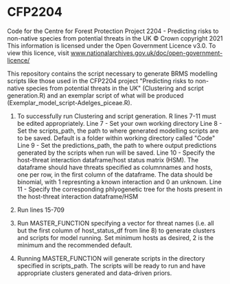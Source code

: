 # CFP2204
Code for the Centre for Forest Protection Project 2204 - Predicting risks to non-native species from potential threats in the UK
© Crown copyright 2021
This information is licensed under the Open Government Licence v3.0. To view this licence, visit www.nationalarchives.gov.uk/doc/open-government-licence/

This repository contains the script necessary to generate BRMS modelling scripts like those used in the CFP2204 project "Predicting risks to non-native species from potential threats in the UK" (Clustering and script generation.R) and an exemplar script of what will be produced (Exemplar_model_script-Adelges_piceae.R).

1) To successfully run Clustering and script generation. R lines 7-11 must be edited appropriately.
   Line 7 - Set your own working directory
   Line 8 - Set the scripts_path, the path to where generated modelling scripts are to be saved. Default is a folder within working directory called "Code"
   Line 9 - Set the predictions_path, the path to where output predictions generated by the scripts when run will be saved.
   Line 10 - Specify the host-threat interaction dataframe/host status matrix (HSM). The dataframe should have threats specified as columnnames and hosts, one per row, in the first column of the dataframe. The   data should be binomial, with 1 represnting a known interaction and 0 an unknown.
   Line 11 -  Specify the corresponding phlyogenetic tree for the hosts present in the host-threat interaction dataframe/HSM

3) Run lines 15-709

4)  Run MASTER_FUNCTION specifying a vector for threat names (i.e. all but the first column of host_status_df from line 8) to generate clusters and scripts for model running. Set minimum hosts as desired, 2 is the minimum and the recommended default.

5) Running MASTER_FUNCTION will generate scripts in the directory specified in scripts_path. The scripts will be ready to run and have appropriate clusters generated and data-driven priors.
